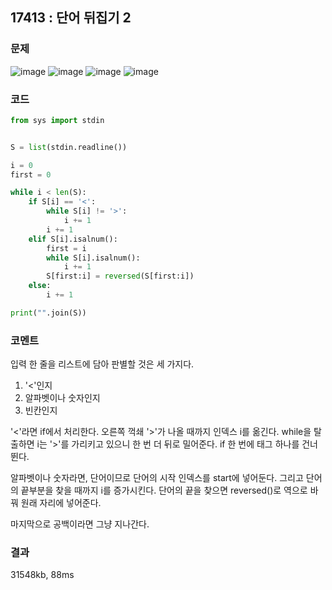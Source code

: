 ## 17413 : 단어 뒤집기 2
### 문제
![image](https://user-images.githubusercontent.com/50744222/137738469-42165cc5-de30-4001-8d3e-5591e7076f96.png)
![image](https://user-images.githubusercontent.com/50744222/137738524-be8e24d8-5c54-44a0-8930-eca91aacb3e8.png)
![image](https://user-images.githubusercontent.com/50744222/137738568-9813d6a1-cffc-4ffe-9322-b6bc44a00a0b.png)
![image](https://user-images.githubusercontent.com/50744222/137738601-b72cf05c-80c7-4680-90fd-85743c7d131c.png)

### 코드
```python
from sys import stdin


S = list(stdin.readline())

i = 0
first = 0

while i < len(S):
    if S[i] == '<':
        while S[i] != '>':
            i += 1
        i += 1
    elif S[i].isalnum():
        first = i
        while S[i].isalnum():
            i += 1
        S[first:i] = reversed(S[first:i])
    else:
        i += 1

print("".join(S))
```
### 코멘트
입력 한 줄을 리스트에 담아 판별할 것은 세 가지다.

1. '<'인지
2. 알파벳이나 숫자인지
3. 빈칸인지

 '<'라면 if에서 처리한다. 오른쪽 꺽쇄 '>'가 나올 때까지 인덱스 i를 옮긴다. while을 탈출하면 i는 '>'를 가리키고 있으니 한 번 더 뒤로 밀어준다. if 한 번에 태그 하나를 건너 뛴다.
 
 알파벳이나 숫자라면, 단어이므로 단어의 시작 인덱스를 start에 넣어둔다. 그리고 단어의 끝부분을 찾을 때까지 i를 증가시킨다. 단어의 끝을 찾으면 reversed()로 역으로 바꿔 원래 자리에 넣어준다.
 
 마지막으로 공백이라면 그냥 지나간다.
 
### 결과
31548kb, 88ms